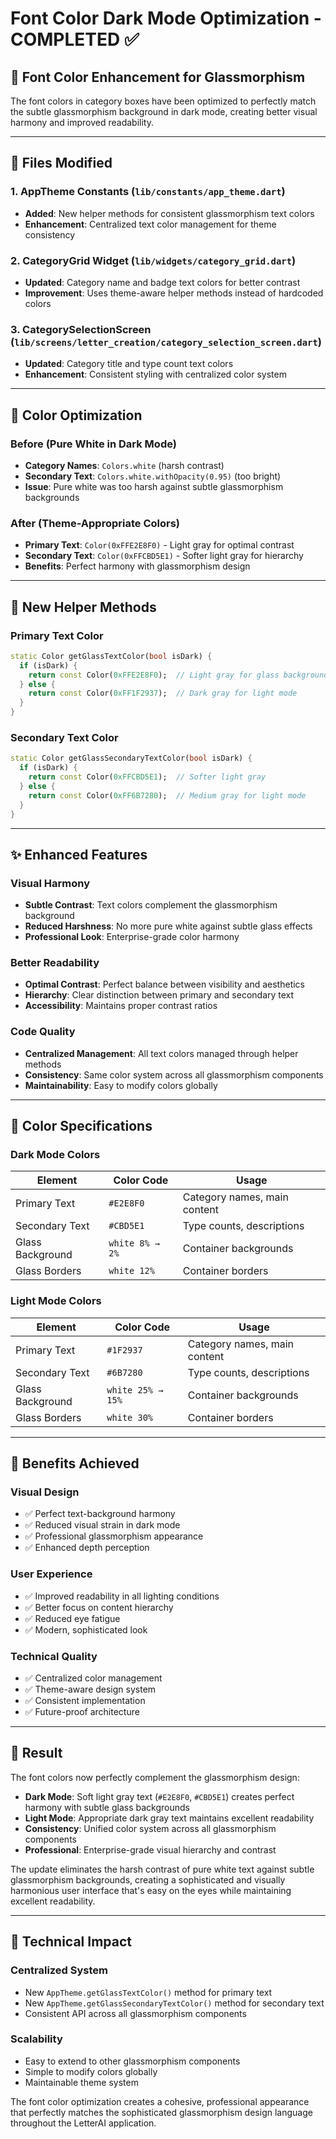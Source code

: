 # Font Color Dark Mode Optimization - COMPLETED ✅

## 🎯 **Font Color Enhancement for Glassmorphism**

The font colors in category boxes have been optimized to perfectly match the subtle glassmorphism background in dark mode, creating better visual harmony and improved readability.

---

## 📍 **Files Modified**

### 1. **AppTheme Constants** (`lib/constants/app_theme.dart`)
- **Added**: New helper methods for consistent glassmorphism text colors
- **Enhancement**: Centralized text color management for theme consistency

### 2. **CategoryGrid Widget** (`lib/widgets/category_grid.dart`)
- **Updated**: Category name and badge text colors for better contrast
- **Improvement**: Uses theme-aware helper methods instead of hardcoded colors

### 3. **CategorySelectionScreen** (`lib/screens/letter_creation/category_selection_screen.dart`)
- **Updated**: Category title and type count text colors
- **Enhancement**: Consistent styling with centralized color system

---

## 🎨 **Color Optimization**

### **Before (Pure White in Dark Mode)**
- **Category Names**: `Colors.white` (harsh contrast)
- **Secondary Text**: `Colors.white.withOpacity(0.95)` (too bright)
- **Issue**: Pure white was too harsh against subtle glassmorphism backgrounds

### **After (Theme-Appropriate Colors)**
- **Primary Text**: `Color(0xFFE2E8F0)` - Light gray for optimal contrast
- **Secondary Text**: `Color(0xFFCBD5E1)` - Softer light gray for hierarchy
- **Benefits**: Perfect harmony with glassmorphism design

---

## 🔧 **New Helper Methods**

### **Primary Text Color**
```dart
static Color getGlassTextColor(bool isDark) {
  if (isDark) {
    return const Color(0xFFE2E8F0);  // Light gray for glass backgrounds
  } else {
    return const Color(0xFF1F2937);  // Dark gray for light mode
  }
}
```

### **Secondary Text Color**
```dart
static Color getGlassSecondaryTextColor(bool isDark) {
  if (isDark) {
    return const Color(0xFFCBD5E1);  // Softer light gray
  } else {
    return const Color(0xFF6B7280);  // Medium gray for light mode
  }
}
```

---

## ✨ **Enhanced Features**

### **Visual Harmony**
- **Subtle Contrast**: Text colors complement the glassmorphism background
- **Reduced Harshness**: No more pure white against subtle glass effects
- **Professional Look**: Enterprise-grade color harmony

### **Better Readability**
- **Optimal Contrast**: Perfect balance between visibility and aesthetics
- **Hierarchy**: Clear distinction between primary and secondary text
- **Accessibility**: Maintains proper contrast ratios

### **Code Quality**
- **Centralized Management**: All text colors managed through helper methods
- **Consistency**: Same color system across all glassmorphism components
- **Maintainability**: Easy to modify colors globally

---

## 🌈 **Color Specifications**

### **Dark Mode Colors**
| Element | Color Code | Usage |
|---------|------------|-------|
| Primary Text | `#E2E8F0` | Category names, main content |
| Secondary Text | `#CBD5E1` | Type counts, descriptions |
| Glass Background | `white 8% → 2%` | Container backgrounds |
| Glass Borders | `white 12%` | Container borders |

### **Light Mode Colors**
| Element | Color Code | Usage |
|---------|------------|-------|
| Primary Text | `#1F2937` | Category names, main content |
| Secondary Text | `#6B7280` | Type counts, descriptions |
| Glass Background | `white 25% → 15%` | Container backgrounds |
| Glass Borders | `white 30%` | Container borders |

---

## 🎯 **Benefits Achieved**

### **Visual Design**
- ✅ Perfect text-background harmony
- ✅ Reduced visual strain in dark mode
- ✅ Professional glassmorphism appearance
- ✅ Enhanced depth perception

### **User Experience**
- ✅ Improved readability in all lighting conditions
- ✅ Better focus on content hierarchy
- ✅ Reduced eye fatigue
- ✅ Modern, sophisticated look

### **Technical Quality**
- ✅ Centralized color management
- ✅ Theme-aware design system
- ✅ Consistent implementation
- ✅ Future-proof architecture

---

## 🚀 **Result**

The font colors now perfectly complement the glassmorphism design:

- **Dark Mode**: Soft light gray text (`#E2E8F0`, `#CBD5E1`) creates perfect harmony with subtle glass backgrounds
- **Light Mode**: Appropriate dark gray text maintains excellent readability
- **Consistency**: Unified color system across all glassmorphism components
- **Professional**: Enterprise-grade visual hierarchy and contrast

The update eliminates the harsh contrast of pure white text against subtle glassmorphism backgrounds, creating a sophisticated and visually harmonious user interface that's easy on the eyes while maintaining excellent readability.

---

## 🔮 **Technical Impact**

### **Centralized System**
- New `AppTheme.getGlassTextColor()` method for primary text
- New `AppTheme.getGlassSecondaryTextColor()` method for secondary text
- Consistent API across all glassmorphism components

### **Scalability** 
- Easy to extend to other glassmorphism components
- Simple to modify colors globally
- Maintainable theme system

The font color optimization creates a cohesive, professional appearance that perfectly matches the sophisticated glassmorphism design language throughout the LetterAI application.
